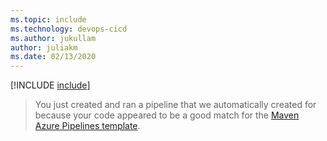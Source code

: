 ```yaml
---
ms.topic: include
ms.technology: devops-cicd
ms.author: jukullam
author: juliakm
ms.date: 02/13/2020
---
```


[!INCLUDE [include](create-pipeline-after-template-selected.md)]

> You just created and ran a pipeline that we automatically created for because your code appeared to be a good match for the [Maven Azure Pipelines template](https://github.com/Microsoft/azure-pipelines-yaml/blob/master/templates/maven.yml).